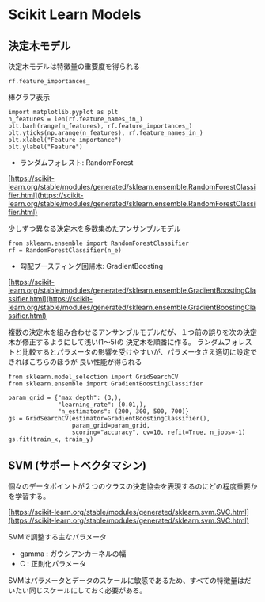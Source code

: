 # Scikit Learn Models

## 決定木モデル

決定木モデルは特徴量の重要度を得られる
```
rf.feature_importances_
```

棒グラフ表示
```
import matplotlib.pyplot as plt
n_features = len(rf.feature_names_in_)
plt.barh(range(n_features), rf.feature_importances_)
plt.yticks(np.arange(n_features), rf.feature_names_in_)
plt.xlabel("Feature importance")
plt.ylabel("Feature")
```

* ランダムフォレスト: RandomForest

[https://scikit-learn.org/stable/modules/generated/sklearn.ensemble.RandomForestClassifier.html](https://scikit-learn.org/stable/modules/generated/sklearn.ensemble.RandomForestClassifier.html)

少しずつ異なる決定木を多数集めたアンサンブルモデル

```
from sklearn.ensemble import RandomForestClassifier
rf = RandomForestClassifier(n_e)

```

* 勾配ブースティング回帰木: GradientBoosting

[https://scikit-learn.org/stable/modules/generated/sklearn.ensemble.GradientBoostingClassifier.html](https://scikit-learn.org/stable/modules/generated/sklearn.ensemble.GradientBoostingClassifier.html)

複数の決定木を組み合わせるアンサンブルモデルだが、１つ前の誤りを次の決定木が修正するようにして浅い(1〜5)の
決定木を順番に作る。
ランダムフォレストと比較するとパラメータの影響を受けやすいが、パラメータさえ適切に設定できればこちらのほうが
良い性能が得られる

```
from sklearn.model_selection import GridSearchCV
from sklearn.ensemble import GradientBoostingClassifier

param_grid = {"max_depth": (3,),
              "learning_rate": (0.01,),
              "n_estimators": (200, 300, 500, 700)}
gs = GridSearchCV(estimator=GradientBoostingClassifier(),
                  param_grid=param_grid,
                  scoring="accuracy", cv=10, refit=True, n_jobs=-1)
gs.fit(train_x, train_y)
```


## SVM (サポートベクタマシン)

個々のデータポイントが２つのクラスの決定協会を表現するのにどの程度重要かを学習する。

[https://scikit-learn.org/stable/modules/generated/sklearn.svm.SVC.html](https://scikit-learn.org/stable/modules/generated/sklearn.svm.SVC.html)

SVMで調整する主なパラメータ

  * gamma :  ガウシアンカーネルの幅
  * C : 正則化パラメータ

SVMはパラメータとデータのスケールに敏感であるため、すべての特徴量はだいたい同じスケールにしておく必要がある。

